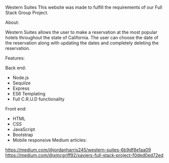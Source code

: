 Western Suites
This website was made to fulfill the requirements of our Full Stack Group Project.

About:

Western Suites allows the user to make a reservation at the most popular hotels throughout the state of California. The user can choose the date of the reservation along with updating the dates and completely deleting the reservation.

Features:

Back end:
- Node.js
- Sequlize
- Express
- ES6 Templating
- Full C.R.U.D functionality

Front end:
- HTML
- CSS
- JavaScript
- Bootstrap
- Mobile responsive
Medium articles:

https://medium.com/@jordanharris245/western-suites-6b9df8e1aa09
https://medium.com/@xmcgriff92/xaviers-full-stack-project-f0ded0ed72ed
